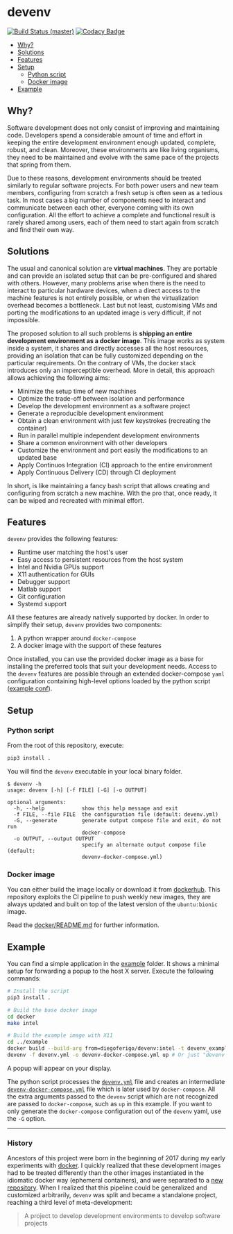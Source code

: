 # devenv

[![Build Status (master)](https://img.shields.io/travis/com/diegoferigo/devenv/master.svg?logo=travis&label=master)](https://travis-ci.com/diegoferigo/devenv)
[![Codacy Badge](https://api.codacy.com/project/badge/Grade/dc64ae76526a49c6af2205c798a9e69d)](https://www.codacy.com/app/diegoferigo/devenv?utm_source=github.com&amp;utm_medium=referral&amp;utm_content=diegoferigo/devenv&amp;utm_campaign=Badge_Grade)

- [Why?](#why)
- [Solutions](#solutions)
- [Features](#features)
- [Setup](#setup)
  - [Python script](#python-script)
  - [Docker image](#docker-image)
- [Example](#example)

## Why?

Software development does not only consist of improving and maintaining code. Developers spend a considerable amount of time and effort in keeping the entire development environment enough updated, complete, robust, and clean. Moreover, these environments are like living organisms, they need to be maintained and evolve with the same pace of the projects that spring from them.

Due to these reasons, development environments should be treated similarly to regular software projects. For both power users and new team members, configuring from scratch a fresh setup is often seen as a tedious task. In most cases a big number of components need to interact and communicate between each other, everyone coming with its own configuration. All the effort to achieve a complete and functional result is rarely shared among users, each of them need to start again from scratch and find their own way.

## Solutions

The usual and canonical solution are **virtual machines**. They are portable and can provide an isolated setup that can be pre-configured and shared with others. However, many problems arise when there is the need to interact to particular hardware devices, when a direct access to the machine features is not entirely possible, or when the virtualization overhead becomes a bottleneck. Last but not least, customising VMs and porting the modifications to an updated image is very difficult, if not impossible.

The proposed solution to all such problems is **shipping an entire development environment as a docker image**. This image works as system inside a system, it shares and directly accesses all the host resources, providing an isolation that can be fully customized depending on the particular requirements. On the contrary of VMs, the docker stack introduces only an imperceptible overhead. More in detail, this approach allows achieving the following aims:

- Minimize the setup time of new machines
- Optimize the trade-off between isolation and performance
- Develop the development environment as a software project
- Generate a reproducible development environment
- Obtain a clean environment with just few keystrokes (recreating the container)
- Run in parallel multiple independent development environments
- Share a common environment with other developers
- Customize the environment and port easily the modifications to an updated base
- Apply Continuos Integration (CI) approach to the entire environment
- Apply Continuous Delivery (CD) through CI deployment

In short, is like maintaining a fancy bash script that allows creating and configuring from scratch a new machine. With the pro that, once ready, it can be wiped and recreated with minimal effort.

## Features

`devenv` provides the following features:

- Runtime user matching the host's user
- Easy access to persistent resources from the host system
- Intel and Nvidia GPUs support
- X11 authentication for GUIs
- Debugger support
- Matlab support
- Git configuration
- Systemd support

All these features are already natively supported by docker. In order to simplify their setup, `devenv` provides two components:

1. A python wrapper around `docker-compose`
1. A docker image with the support of these features

Once installed, you can use the provided docker image as a base for installing the preferred tools that suit your development needs. Access to the `devenv` features are possible through an extended docker-compose `yaml` configuration containing high-level options loaded by the python script ([example conf](.ci/devenv.yml)).

## Setup

### Python script

From the root of this repository, execute:

```sh
pip3 install .
```

You will find the `devenv` executable in your local binary folder.

```
$ devenv -h
usage: devenv [-h] [-f FILE] [-G] [-o OUTPUT]

optional arguments:
  -h, --help            show this help message and exit
  -f FILE, --file FILE  the configuration file (default: devenv.yml)
  -G, --generate        generate output compose file and exit, do not run
                        docker-compose
  -o OUTPUT, --output OUTPUT
                        specify an alternate output compose file (default:
                        devenv-docker-compose.yml)
```

### Docker image

You can either build the image locally or download it from [dockerhub](https://hub.docker.com/r/diegoferigo/devenv). This repository exploits the CI pipeline to push weekly new images, they are always updated and built on top of the latest version of the `ubuntu:bionic` image.

Read the [docker/README.md](docker/README.md) for further information.

## Example

You can find a simple application in the [example](example/) folder. It shows a minimal setup for forwarding a popup to the host X server. Execute the following commands:

```sh
# Install the script
pip3 install .

# Build the base docker image
cd docker
make intel

# Build the example image with X11
cd ../example
docker build --build-arg from=diegoferigo/devenv:intel -t devenv_example .
devenv -f devenv.yml -o devenv-docker-compose.yml up # Or just "devenv up"
```

A popup will appear on your display.

The python script processes the [`devenv.yml`](example/devenv.yml) file and creates an intermediate [`devenv-docker-compose.yml`](example/devenv-docker-compose.yml) file which is later used by `docker-compose`. All the extra arguments passed to the `devenv` script which are not recognized are passed to `docker-compose`, such as `up` in this example. If you want to only generate the `docker-compose` configuration out of the `devenv` yaml, use the `-G` option.

---

### History

Ancestors of this project were born in the beginning of 2017 during my early experiments with [docker](https://github.com/diegoferigo/dockerfiles). I quickly realized that these development images had to be treated differently than the other images instantiated in the idiomatic docker way (ephemeral containers), and were separated to a [new repository](https://github.com/diegoferigo/development-iit). When I realized that this pipeline could be generalized and customized arbitrarily, `devenv` was split and became a standalone project, reaching a third level of meta-development:

> A project to develop development environments to develop software projects
